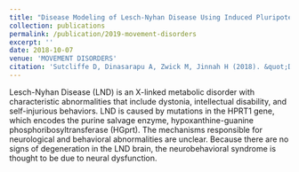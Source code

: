 ```yaml
---
title: "Disease Modeling of Lesch-Nyhan Disease Using Induced Pluripotent Stem Cells."
collection: publications
permalink: /publication/2019-movement-disorders
excerpt: ''
date: 2018-10-07
venue: 'MOVEMENT DISORDERS'
citation: 'Sutcliffe D, Dinasarapu A, Zwick M, Jinnah H (2018). &quot;Disease Modeling of Lesch-Nyhan Disease Using Induced Pluripotent Stem Cells.&quot; <i>MOVEMENT DISORDERS</i>, 33.'
---  
```

Lesch-Nyhan Disease (LND) is an X-linked metabolic disorder with characteristic abnormalities that include dystonia, intellectual disability, and self-injurious behaviors. LND is caused by mutations in the HPRT1 gene, which encodes the purine salvage enzyme, hypoxanthine-guanine phosphoribosyltransferase (HGprt). The mechanisms responsible for neurological and behavioral abnormalities are unclear. Because there are no signs of degeneration in the LND brain, the neurobehavioral syndrome is thought to be due to neural dysfunction.
